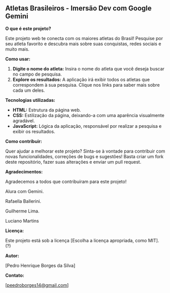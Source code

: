 ##  Atletas Brasileiros - Imersão Dev com Google Gemini
**O que é este projeto?**

Este projeto web te conecta com os maiores atletas do Brasil! Pesquise por seu atleta favorito e descubra mais sobre suas conquistas, redes sociais e muito mais. 

**Como usar:**

1. **Digite o nome do atleta:** Insira o nome do atleta que você deseja buscar no campo de pesquisa.
2. **Explore os resultados:** A aplicação irá exibir todos os atletas que correspondem à sua pesquisa. Clique nos links para saber mais sobre cada um deles.

**Tecnologias utilizadas:**

* **HTML:** Estrutura da página web.
* **CSS:** Estilização da página, deixando-a com uma aparência visualmente agradável.
* **JavaScript:** Lógica da aplicação, responsável por realizar a pesquisa e exibir os resultados.

**Como contribuir:**

Quer ajudar a melhorar este projeto? Sinta-se à vontade para contribuir com novas funcionalidades, correções de bugs e sugestões! Basta criar um fork deste repositório, fazer suas alterações e enviar um pull request.

**Agradecimentos:**

Agradecemos a todos que contribuíram para este projeto!

Alura com Gemini. 

Rafaella Ballerini. 

Guilherme Lima.

Luciano Martins

**Licença:**

Este projeto está sob a licença [Escolha a licença apropriada, como MIT]. (?)

**Autor:**

[Pedro Henrique Borges da Silva]

**Contato:**

[peedroborges14@gmail.com]
